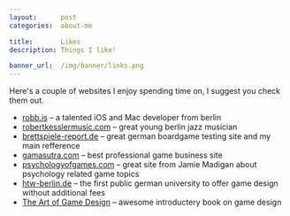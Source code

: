 ```yaml
---
layout:      post
categories:  about-me

title:       Likes
description: Things I like!

banner_url:  /img/banner/links.png
---
```


Here's a couple of websites I enjoy spending time on, I suggest you
check them out.

* [robb.is][robb] – a talented iOS and Mac developer from berlin
* [robertkesslermusic.com][rob] – great young berlin jazz musician
* [brettspiele-report.de][brettspiele-report] – great german boardgame testing site and my main refference
* [gamasutra.com][gamasutra] – best professional game business site
* [psychologyofgames.com][psychologyofgames] – great site from Jamie Madigan about psychology related game topics
* [htw-berlin.de][htw] – the first public german university to offer game design without additional fees
* [The Art of Game Design][aog] – awesome introductery book on game design

[robb]:               http://robb.is
[rob]:                http://robertkesslermusic.com
[brettspiele-report]: http://brettspiele-report.de
[gamasutra]:          http://gamasutra.com
[psychologyofgames]:  http://psychologyofgames.com
[htw]:                http://htw-berlin.de
[aog]:                http://artofgamedesign.com/
